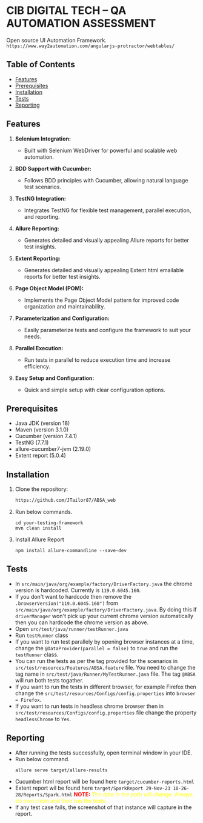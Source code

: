 # CIB DIGITAL TECH – QA AUTOMATION ASSESSMENT

Open source UI Automation Framework.
`https://www.way2automation.com/angularjs-protractor/webtables/`

## Table of Contents

- [Features](#features)
- [Prerequisites](#prerequisites)
- [Installation](#installation)
- [Tests](#tests)
- [Reporting](#reporting)

## Features

1. **Selenium Integration:**
    - Built with Selenium WebDriver for powerful and scalable web automation.

2. **BDD Support with Cucumber:**
    - Follows BDD principles with Cucumber, allowing natural language test scenarios.

3. **TestNG Integration:**
    - Integrates TestNG for flexible test management, parallel execution, and reporting.

4. **Allure Reporting:**
    - Generates detailed and visually appealing Allure reports for better test insights.

5. **Extent Reporting:**
    - Generates detailed and visually appealing Extent html emailable reports for better test insights.

6. **Page Object Model (POM):**
    - Implements the Page Object Model pattern for improved code organization and maintainability.

7. **Parameterization and Configuration:**
    - Easily parameterize tests and configure the framework to suit your needs.

8. **Parallel Execution:**
    - Run tests in parallel to reduce execution time and increase efficiency.

9. **Easy Setup and Configuration:**
   - Quick and simple setup with clear configuration options.


## Prerequisites

- Java JDK (version 18)
- Maven (version 3.1.0)
- Cucumber (version 7.4.1)
- TestNG (7.7.1)
- allure-cucumber7-jvm (2.19.0)
- Extent report (5.0.4)

## Installation

1. Clone the repository:

   ```bash
   https://github.com/JTailor87/ABSA_web
2. Run below commands.

   ```shell
   cd your-testing-framework
   mvn clean install

3. Install Allure Report
   ```shell
   npm install allure-commandline --save-dev

## Tests

- In `src/main/java/org/example/factory/DriverFactory.java` the chrome version is hardcoded. Currently is `119.0.6045.160`.
- If you don't want to hardcode then remove the `.browserVersion("119.0.6045.160")` from `src/main/java/org/example/factory/DriverFactory.java`. By doing this if `driverManager` won't pick up your current chrome version automatically then you can hardcode the chrome version as above.
- Open `src/test/java/runner/testRunner.java`
- Run `testRunner` class
- If you want to run test parallely by opening browser instances at a time, change the `@DataProvider(parallel = false)` to `true` and run the `testRunner` class.
- You can run the tests as per the tag provided for the scenarios in `src/test/resources/Features/ABSA.feature` file. You need to change the tag name in `src/test/java/Runner/MyTestRunner.java` file. The tag `@ABSA` will run both tests togather.
- If you want to run the tests in different browser, for example Firefox then change the `src/test/resources/Configs/config.properties` into `browser = Firefox`.
- If you want to run tests in headless chrome browser then in `src/test/resources/Configs/config.properties` file change the property `headlessChrome` to `Yes`.

## Reporting

- After running the tests successfully, open terminal window in your IDE.
- Run below command.
   ```shell
  allure serve target/allure-results
- Cucumber html report will be found here `target/cucumber-reports.html`
- Extent report wil be found here `target/SparkReport 29-Nov-23 10-26-28/Reports/Spark.html`
  <span style="color:red; font-weight:bold">NOTE:</span> <span style="color:yellow">The date in the path will change. Always do mvn clean and then run the tests.</span>
- If any test case fails, the screenshot of that instance will capture in the report.